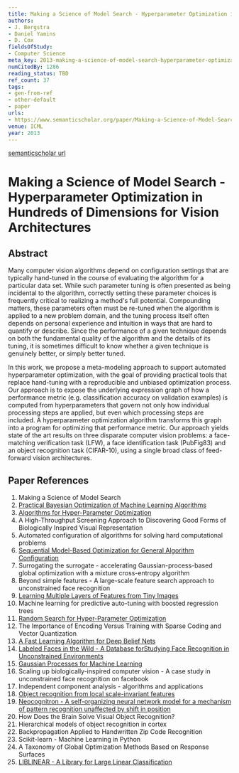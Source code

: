 ```yaml
---
title: Making a Science of Model Search - Hyperparameter Optimization in Hundreds of Dimensions for Vision Architectures
authors:
- J. Bergstra
- Daniel Yamins
- D. Cox
fieldsOfStudy:
- Computer Science
meta_key: 2013-making-a-science-of-model-search-hyperparameter-optimization-in-hundreds-of-dimensions-for-vision-architectures
numCitedBy: 1286
reading_status: TBD
ref_count: 37
tags:
- gen-from-ref
- other-default
- paper
urls:
- https://www.semanticscholar.org/paper/Making-a-Science-of-Model-Search:-Hyperparameter-in-Bergstra-Yamins/29935173af73aef20336db72d608e0ef5b0e0c16?sort=total-citations
venue: ICML
year: 2013
---
```


[semanticscholar url](https://www.semanticscholar.org/paper/Making-a-Science-of-Model-Search:-Hyperparameter-in-Bergstra-Yamins/29935173af73aef20336db72d608e0ef5b0e0c16?sort=total-citations)

# Making a Science of Model Search - Hyperparameter Optimization in Hundreds of Dimensions for Vision Architectures

## Abstract

Many computer vision algorithms depend on configuration settings that are typically hand-tuned in the course of evaluating the algorithm for a particular data set. While such parameter tuning is often presented as being incidental to the algorithm, correctly setting these parameter choices is frequently critical to realizing a method's full potential. Compounding matters, these parameters often must be re-tuned when the algorithm is applied to a new problem domain, and the tuning process itself often depends on personal experience and intuition in ways that are hard to quantify or describe. Since the performance of a given technique depends on both the fundamental quality of the algorithm and the details of its tuning, it is sometimes difficult to know whether a given technique is genuinely better, or simply better tuned. 
 
In this work, we propose a meta-modeling approach to support automated hyperparameter optimization, with the goal of providing practical tools that replace hand-tuning with a reproducible and unbiased optimization process. Our approach is to expose the underlying expression graph of how a performance metric (e.g. classification accuracy on validation examples) is computed from hyperparameters that govern not only how individual processing steps are applied, but even which processing steps are included. A hyperparameter optimization algorithm transforms this graph into a program for optimizing that performance metric. Our approach yields state of the art results on three disparate computer vision problems: a face-matching verification task (LFW), a face identification task (PubFig83) and an object recognition task (CIFAR-10), using a single broad class of feed-forward vision architectures.

## Paper References

1. Making a Science of Model Search
2. [Practical Bayesian Optimization of Machine Learning Algorithms](2012-practical-bayesian-optimization-of-machine-learning-algorithms.md)
3. [Algorithms for Hyper-Parameter Optimization](2011-algorithms-for-hyper-parameter-optimization.md)
4. A High-Throughput Screening Approach to Discovering Good Forms of Biologically Inspired Visual Representation
5. Automated configuration of algorithms for solving hard computational problems
6. [Sequential Model-Based Optimization for General Algorithm Configuration](2011-sequential-model-based-optimization-for-general-algorithm-configuration.md)
7. Surrogating the surrogate - accelerating Gaussian-process-based global optimization with a mixture cross-entropy algorithm
8. Beyond simple features - A large-scale feature search approach to unconstrained face recognition
9. [Learning Multiple Layers of Features from Tiny Images](2009-learning-multiple-layers-of-features-from-tiny-images.md)
10. Machine learning for predictive auto-tuning with boosted regression trees
11. [Random Search for Hyper-Parameter Optimization](2012-random-search-for-hyper-parameter-optimization.md)
12. The Importance of Encoding Versus Training with Sparse Coding and Vector Quantization
13. [A Fast Learning Algorithm for Deep Belief Nets](2006-a-fast-learning-algorithm-for-deep-belief-nets.md)
14. [Labeled Faces in the Wild - A Database forStudying Face Recognition in Unconstrained Environments](2008-labeled-faces-in-the-wild-a-database-forstudying-face-recognition-in-unconstrained-environments.md)
15. [Gaussian Processes for Machine Learning](2009-gaussian-processes-for-machine-learning.md)
16. Scaling up biologically-inspired computer vision - A case study in unconstrained face recognition on facebook
17. Independent component analysis - algorithms and applications
18. [Object recognition from local scale-invariant features](1999-object-recognition-from-local-scale-invariant-features.md)
19. [Neocognitron - A self-organizing neural network model for a mechanism of pattern recognition unaffected by shift in position](2004-neocognitron-a-self-organizing-neural-network-model-for-a-mechanism-of-pattern-recognition-unaffected-by-shift-in-position.md)
20. How Does the Brain Solve Visual Object Recognition?
21. Hierarchical models of object recognition in cortex
22. Backpropagation Applied to Handwritten Zip Code Recognition
23. Scikit-learn - Machine Learning in Python
24. A Taxonomy of Global Optimization Methods Based on Response Surfaces
25. [LIBLINEAR - A Library for Large Linear Classification](2008-liblinear-a-library-for-large-linear-classification.md)
